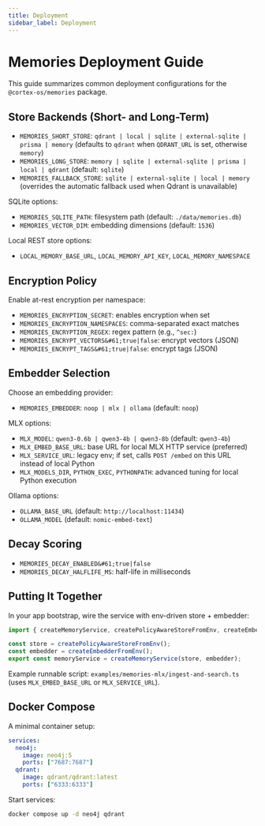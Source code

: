 ```yaml
---
title: Deployment
sidebar_label: Deployment
---
```


# Memories Deployment Guide

This guide summarizes common deployment configurations for the `@cortex-os/memories` package.

## Store Backends (Short- and Long-Term)

- `MEMORIES_SHORT_STORE`: `qdrant | local | sqlite | external-sqlite | prisma | memory`
  (defaults to `qdrant` when `QDRANT_URL` is set, otherwise `memory`)
- `MEMORIES_LONG_STORE`: `memory | sqlite | external-sqlite | prisma | local | qdrant`
  (default: `sqlite`)
- `MEMORIES_FALLBACK_STORE`: `sqlite | external-sqlite | local | memory` (overrides the
  automatic fallback used when Qdrant is unavailable)

SQLite options:

- `MEMORIES_SQLITE_PATH`: filesystem path (default: `./data/memories.db`)
- `MEMORIES_VECTOR_DIM`: embedding dimensions (default: `1536`)

Local REST store options:

- `LOCAL_MEMORY_BASE_URL`, `LOCAL_MEMORY_API_KEY`, `LOCAL_MEMORY_NAMESPACE`

## Encryption Policy

Enable at-rest encryption per namespace:

- `MEMORIES_ENCRYPTION_SECRET`: enables encryption when set
- `MEMORIES_ENCRYPTION_NAMESPACES`: comma-separated exact matches
- `MEMORIES_ENCRYPTION_REGEX`: regex pattern (e.g., `^sec:`)
- `MEMORIES_ENCRYPT_VECTORS&#61;true|false`: encrypt vectors (JSON)
- `MEMORIES_ENCRYPT_TAGS&#61;true|false`: encrypt tags (JSON)

## Embedder Selection

Choose an embedding provider:

- `MEMORIES_EMBEDDER`: `noop | mlx | ollama` (default: `noop`)

MLX options:

- `MLX_MODEL`: `qwen3-0.6b | qwen3-4b | qwen3-8b` (default: `qwen3-4b`)
- `MLX_EMBED_BASE_URL`: base URL for local MLX HTTP service (preferred)
- `MLX_SERVICE_URL`: legacy env; if set, calls `POST /embed` on this URL instead of local Python
- `MLX_MODELS_DIR`, `PYTHON_EXEC`, `PYTHONPATH`: advanced tuning for local Python execution

Ollama options:

- `OLLAMA_BASE_URL` (default: `http://localhost:11434`)
- `OLLAMA_MODEL` (default: `nomic-embed-text`)

## Decay Scoring

- `MEMORIES_DECAY_ENABLED&#61;true|false`
- `MEMORIES_DECAY_HALFLIFE_MS`: half-life in milliseconds

## Putting It Together

In your app bootstrap, wire the service with env-driven store + embedder:

```ts
import { createMemoryService, createPolicyAwareStoreFromEnv, createEmbedderFromEnv } from '@cortex-os/memories';

const store = createPolicyAwareStoreFromEnv();
const embedder = createEmbedderFromEnv();
export const memoryService = createMemoryService(store, embedder);
```

Example runnable script: `examples/memories-mlx/ingest-and-search.ts` (uses `MLX_EMBED_BASE_URL` or `MLX_SERVICE_URL`).

## Docker Compose

A minimal container setup:

```yaml
services:
  neo4j:
    image: neo4j:5
    ports: ["7687:7687"]
  qdrant:
    image: qdrant/qdrant:latest
    ports: ["6333:6333"]
```

Start services:

```bash
docker compose up -d neo4j qdrant
```
